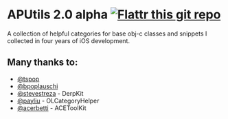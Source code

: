 APUtils 2.0 alpha [![Flattr this git repo](http://api.flattr.com/button/flattr-badge-large.png)](https://flattr.com/submit/auto?user_id=andrei512&url=https://github.com/andrei512/APUtils&title=APUtils&language=&tags=github&category=software) 
=======

A collection of helpful categories for base obj-c classes and snippets I collected in four years of iOS development.

## Many thanks to:
* [@tspop](https://github.com/tspop)
* [@bpoplauschi](https://github.com/bpoplauschi)
* [@stevestreza](https://github.com/stevestreza) - DerpKit
* [@payliu](https://github.com/payliu) - OLCategoryHelper
* [@acerbetti](https://github.com/acerbetti) - ACEToolKit



